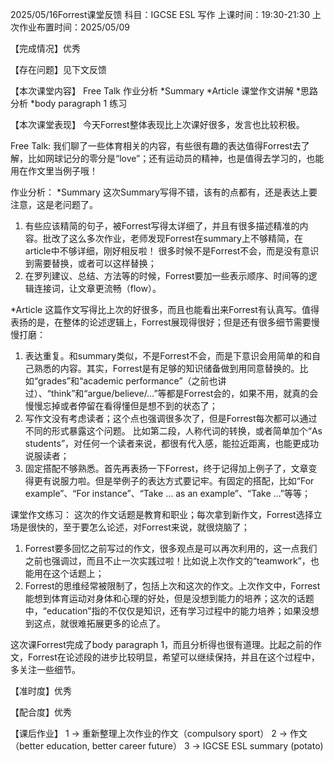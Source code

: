 2025/05/16Forrest课堂反馈
科目：IGCSE ESL 写作
上课时间：19:30-21:30
上次作业布置时间：2025/05/09

【完成情况】优秀

【存在问题】见下文反馈

【本次课堂内容】
Free Talk
作业分析
*Summary
*Article
课堂作文讲解
*思路分析
*body paragraph 1 练习

【本次课堂表现】
今天Forrest整体表现比上次课好很多，发言也比较积极。

Free Talk:
我们聊了一些体育相关的内容，有些很有趣的表达值得Forrest去了解，比如网球记分的零分是“love”；还有运动员的精神，也是值得去学习的，也能用在作文里当例子哦！

作业分析：
*Summary
这次Summary写得不错，该有的点都有，还是表达上要注意，这是老问题了。
1. 有些应该精简的句子，被Forrest写得太详细了，并且有很多描述精准的内容。批改了这么多次作业，老师发现Forrest在summary上不够精简，在article中不够详细，刚好相反啦！
很多时候不是Forrest不会，而是没有意识到需要替换，或者可以这样替换；
2. 在罗列建议、总结、方法等的时候，Forrest要加一些表示顺序、时间等的逻辑连接词，让文章更流畅（flow）。

*Article
这篇作文写得比上次的好很多，而且也能看出来Forrest有认真写。值得表扬的是，在整体的论述逻辑上，Forrest展现得很好；但是还有很多细节需要慢慢打磨：
1. 表达重复。和summary类似，不是Forrest不会，而是下意识会用简单的和自己熟悉的内容。其实，Forrest是有足够的知识储备做到用同意替换的。比如“grades”和“academic performance”（之前也讲过）、“think”和“argue/believe/…”等都是Forrest会的，如果不用，就真的会慢慢忘掉或者停留在看得懂但是想不到的状态了；
2. 写作文没有考虑读者；这个点也强调很多次了，但是Forrest每次都可以通过不同的形式暴露这个问题。 比如第二段，人称代词的转换，或者简单加个“As students”，对任何一个读者来说，都很有代入感，能拉近距离，也能更成功说服读者；
3. 固定搭配不够熟悉。首先再表扬一下Forrest，终于记得加上例子了，文章变得更有说服力啦。但是举例子的表达方式要记牢。有固定的搭配，比如“For example”、“For instance”、“Take … as an example”、“Take …”等等；

课堂作文练习：
这次的作文话题是教育和职业；每次拿到新作文，Forrest选择立场是很快的，至于要怎么论述，对Forrest来说，就很烧脑了；
1. Forrest要多回忆之前写过的作文，很多观点是可以再次利用的，这一点我们之前也强调过，而且不止一次实践过啦！比如说上次作文的“teamwork”，也能用在这个话题上；
2. Forrest的思维经常被限制了，包括上次和这次的作文。上次作文中，Forrest能想到体育运动对身体和心理的好处，但是没想到能力的培养；这次的话题中，“education”指的不仅仅是知识，还有学习过程中的能力培养；如果没想到这点，就很难拓展更多的论点了。

这次课Forrest完成了body paragraph 1，而且分析得也很有道理。比起之前的作文，Forrest在论述段的进步比较明显，希望可以继续保持，并且在这个过程中，多关注一些细节。

【准时度】优秀

【配合度】优秀

【课后作业】
1 -> 重新整理上次作业的作文（compulsory sport）
2 -> 作文（better education, better career future）
3 -> IGCSE ESL summary (potato)
